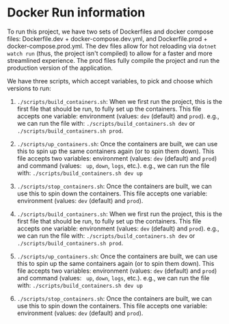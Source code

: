 # Docker Run information

To run this project, we have two sets of Dockerfiles and docker compose files: Dockerfile.dev + docker-compose.dev.yml, and Dockerfile.prod + docker-compose.prod.yml. The dev files allow for hot reloading via `dotnet watch run` (thus, the project isn't compiled) to allow for a faster and more streamlined experience. The prod files fully compile the project and run the production version of the application. 

We have three scripts, which accept variables, to pick and choose which versions to run:

1. `./scripts/build_containers.sh`: When we first run the project, this is the first file that should be run, to fully set up the containers. This file accepts one variable: environment (values: `dev` (default) and `prod`).
  e.g., we can run the file with: `./scripts/build_containers.sh dev` or `./scripts/build_containers.sh prod`.

2. `./scripts/up_containers.sh`: Once the containers are built, we can use this to spin up the same containers again (or to spin them down). This file accepts two variables: environment (values: `dev` (default) and `prod`) and command (values: ` up`, `down`, `logs`, etc.). 
  e.g., we can run the file with: `./scripts/build_containers.sh dev up`

3. `./scripts/stop_containers.sh`: Once the containers are built, we can use this to spin down the containers. This file accepts one variable: environment (values: `dev` (default) and `prod`).

1. `./scripts/build_containers.sh`: When we first run the project, this is the first file that should be run, to fully set up the containers. This file accepts one variable: environment (values: `dev` (default) and `prod`).
  e.g., we can run the file with: `./scripts/build_containers.sh dev` or `./scripts/build_containers.sh prod`.

2. `./scripts/up_containers.sh`: Once the containers are built, we can use this to spin up the same containers again (or to spin them down). This file accepts two variables: environment (values: `dev` (default) and `prod`) and command (values: ` up`, `down`, `logs`, etc.). 
  e.g., we can run the file with: `./scripts/build_containers.sh dev up`

3. `./scripts/stop_containers.sh`: Once the containers are built, we can use this to spin down the containers. This file accepts one variable: environment (values: `dev` (default) and `prod`).